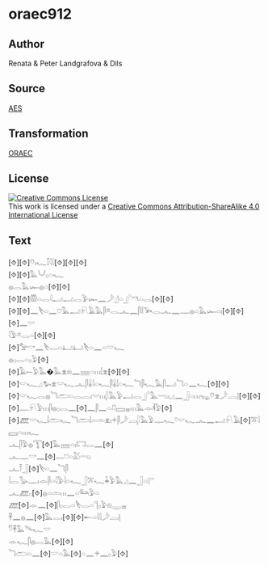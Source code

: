 # oraec912

## Author

Renata & Peter Landgrafova & Dils

## Source

[AES](https://github.com/simondschweitzer/aes)

## Transformation

[ORAEC](https://oraec.github.io/)

## License

<a rel="license" href="http://creativecommons.org/licenses/by-sa/4.0/"><img alt="Creative Commons License" style="border-width:0" src="https://i.creativecommons.org/l/by-sa/4.0/88x31.png" /></a><br />This work is licensed under a <a rel="license" href="http://creativecommons.org/licenses/by-sa/4.0/">Creative Commons Attribution-ShareAlike 4.0 International License</a>

## Text

[⯑][⯑]𓄣𓏤𓆑𓎿𓇋𓇋[⯑][⯑][⯑]<br>
[⯑][⯑]𓅓𓄋𓊪𓏏𓆑<br>
𓐍𓂋𓅓𓆱𓐍𓏏[⯑][⯑]<br>
[⯑][⯑]𓏃𓏏𓂋𓇋𓂝𓂝𓂋𓅱𓆱𓈖𓌳𓊨𓏏𓂾𓎔𓏏𓂋[⯑][⯑]<br>
[⯑][⯑]𓈖𓌸𓏏𓈖𓈞𓅓𓂝𓍯𓄿𓅓𓋴𓎼𓂋𓂜𓈖𓋴𓎛𓅨𓂋𓂜𓈖𓊃𓐍𓏏𓅓𓆱𓏏𓏤[⯑][⯑]<br>
[⯑]𓈖𓎟<br>
𓇋𓅱𓎼𓂋𓏏[⯑][⯑]<br>
[⯑]𓅡𓎡𓈖𓌸𓂋𓏏𓂞𓂞𓌸𓏏𓈖𓏏𓎟𓆑<br>
𓐍𓊪𓂋𓏏𓊪𓅱[⯑]<br>
[⯑]𓄿𓍿𓅱𓅓�𓅓𓁷𓁶𓈖𓈈𓏏𓏥𓌃𓁷[⯑][⯑]<br>
[⯑]𓎟𓆑𓈎𓅧𓁷𓎟𓆑𓂜𓋴𓏇𓇋𓏏𓆑𓋴𓏇𓌃𓏏𓆑𓆓𓋴𓆑𓅓𓋴𓂝𓆓𓏏𓈖𓆑[⯑][⯑]<br>
[⯑]𓎟𓆑𓂋𓐍𓆓𓂧𓏏𓂋𓐛𓏤𓎟𓏥𓆄𓅓𓅱𓂝𓂋𓂾𓅓𓂸𓏤𓈎𓈖𓃀𓏏𓏥𓆌𓄣𓁷𓌳𓐙𓊤[⯑][⯑]<br>
[⯑]𓊃𓍯𓅱𓏥𓋴𓐍𓊪𓂋𓈖[⯑]𓈖𓋴𓈖𓏏𓍔𓈙𓈇𓏥𓅓𓁹𓌞𓅱[⯑]<br>
[⯑]𓊏𓎟𓆑𓌃𓂧𓆑𓆓𓂧𓌃𓏏𓏛𓁷𓏤𓇬𓋴𓌳𓐙𓆄𓅓𓅱𓊃𓆑𓍢𓎟𓆑𓂜𓈖𓂝𓍯𓄿[⯑]𓎁𓇋𓈙𓏏𓏥𓆑<br>
𓂜𓋴𓅱𓐍𓇰[⯑]𓅓𓈈𓏏𓏤𓉐𓂋𓈖[⯑]<br>
𓂜𓊃𓎡𓈖[⯑]𓂋𓈞𓏏𓅷𓂸<br>
𓂜𓍋𓃀[⯑]𓌸𓏏𓈖𓆓𓋴<br>
𓇋𓂋𓅭𓊃𓏤𓁹𓋴𓏏𓇋𓅱𓇋𓏏𓆑𓃀𓎁𓆑𓇓𓅱𓅓𓈎𓈖𓃀𓏏𓊋<br>
𓂜𓊏𓊪[⯑]𓐍𓏏𓏛𓏥𓈖𓏏𓃛𓅱𓏏<br>
𓊏[⯑]𓁹𓈖[⯑]𓋴𓊪𓂋𓏏𓌸𓂋𓏏𓊹𓊪𓅱𓁶𓇾𓈇<br>
𓋹𓈖𓐍𓈖[⯑]𓅓𓂋𓏤[⯑][⯑]𓄡𓏏𓇋𓇋𓌳𓐙𓊤<br>
𓎸𓋹𓅓𓄯𓆑𓎟<br>
𓁹𓆑𓋴𓐍𓂋𓅓[⯑][⯑]<br>
𓆓𓂧𓏏𓈖[⯑]𓎟𓏏𓅓[⯑]𓏏𓈖𓇬𓈖𓊪𓅱[⯑]<br>
